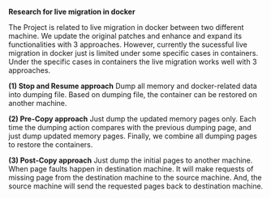 <b> Research for live migration in docker</b>

The Project is related to live migration in docker between two different machine.
We update the original patches and enhance and expand its functionalities with 3 approaches.
However, currently the sucessful live migration in docker just is limited under some specific cases in containers. 
Under the specific cases in containers the live migration works well with 3 approaches.

<b>(1) Stop and Resume approach</b>
    Dump all memory and docker-related data into dumping file. Based on dumping file, the container can be restored on another machine. 
     
<b>(2) Pre-Copy approach</b>
    Just dump the updated memory pages only. Each time the dumping action compares with the previous dumping page, and just dump updated memory pages. Finally, we combine all dumping pages to restore the containers.

<b>(3) Post-Copy approach</b>
    Just dump the initial pages to another machine. When page faults happen in destination machine. It will make requests of missing page from the destination machine to the source machine. And, the source machine will send the requested pages back to destination machine.

